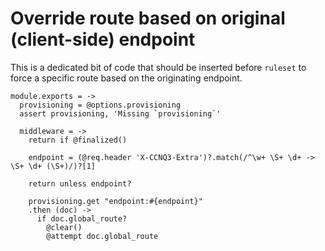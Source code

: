 Override route based on original (client-side) endpoint
=======================================================

This is a dedicated bit of code that should be inserted before `ruleset` to force a specific route based on the originating endpoint.

    module.exports = ->
      provisioning = @options.provisioning
      assert provisioning, 'Missing `provisioning`'

      middleware = ->
        return if @finalized()

        endpoint = (@req.header 'X-CCNQ3-Extra')?.match(/^\w+ \S+ \d+ -> \S+ \d+ (\S+)/)?[1]

        return unless endpoint?

        provisioning.get "endpoint:#{endpoint}"
        .then (doc) ->
          if doc.global_route?
            @clear()
            @attempt doc.global_route

